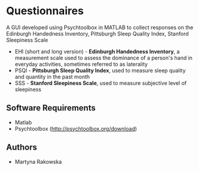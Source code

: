 # Questionnaires
A GUI developed using Psychtoolbox in MATLAB to collect responses on the Edinburgh Handedness Inventory, Pittsburgh Sleep Quality Index, Stanford Sleepiness Scale 

* EHI (short and long version) - **Edinburgh Handedness Inventory**, a measurement scale used to assess the dominance of a person's hand in everyday activities, sometimes referred to as laterality
* PSQI - **Pittsburgh Sleep Quality Index**, used to measure sleep quality and quantity in the past month
* SSS - **Stanford Sleepiness Scale**, used to measure subjective level of sleepiness

## Software Requirements 

* Matlab
* Psychtoolbox (http://psychtoolbox.org/download)

## Authors

* Martyna Rakowska
